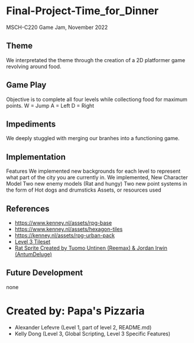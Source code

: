 # Final-Project-Time_for_Dinner
MSCH-C220 Game Jam, November 2022

## Theme
We interpretated the theme through the creation of a 2D platformer game revolving around food.

## Game Play
Objective is to complete all four levels while collectiong food for maximum points.
W = Jump
A = Left
D = Right

## Impediments
We deeply stuggled with merging our branhes into a functioning game.

## Implementation
Features
We implemented new backgrounds for each level to represent what part of the city you are currently in. 
We implemented,
New Character Model
Two new enemy models (Rat and hungy)
Two new point systems in the form of Hot dogs and drumsticks
Assets, or resources used

## References
- https://www.kenney.nl/assets/rpg-base
- https://www.kenney.nl/assets/hexagon-tiles
- https://kenney.nl/assets/rpg-urban-pack
- [Level 3 Tileset](https://kingkelp.itch.io/sewer-tileset?download)
- [Rat Sprite Created by Tuomo Untinen (Reemax) & Jordan Irwin (AntumDeluge)](https://opengameart.org/node/82869)

## Future Development
none

# Created by: Papa's Pizzaria
- Alexander Lefevre (Level 1, part of level 2, README.md)
- Kelly Dong (Level 3, Global Scripting, Level 3 Specific Features)

